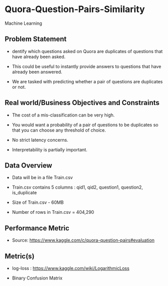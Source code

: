 # Quora-Question-Pairs-Similarity
Machine Learning 

## Problem Statement

- dentify which questions asked on Quora are duplicates of questions that have already been asked.

- This could be useful to instantly provide answers to questions that have already been answered.

- We are tasked with predicting whether a pair of questions are duplicates or not.

## Real world/Business Objectives and Constraints  

- The cost of a mis-classification can be very high.

- You would want a probability of a pair of questions to be duplicates so that you can choose any threshold of choice.

- No strict latency concerns.

- Interpretability is partially important.

## Data Overview 
- Data will be in a file Train.csv

- Train.csv contains 5 columns : qid1, qid2, question1, question2, is_duplicate

- Size of Train.csv - 60MB

- Number of rows in Train.csv = 404,290

## Performance Metric 

- Source: https://www.kaggle.com/c/quora-question-pairs#evaluation

## Metric(s)

- log-loss : https://www.kaggle.com/wiki/LogarithmicLoss

- Binary Confusion Matrix

